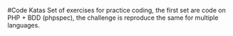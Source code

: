 #Code Katas
Set of exercises for practice coding, the first set are code on PHP + BDD (phpspec), the challenge is reproduce the same for multiple languages.